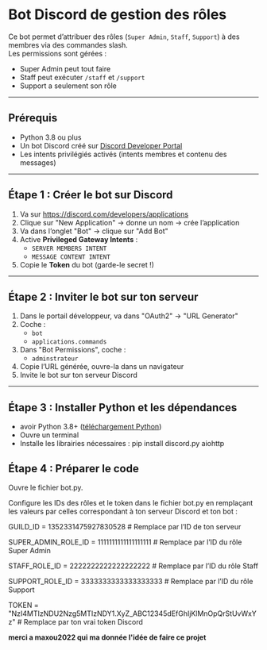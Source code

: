 # Bot Discord de gestion des rôles

Ce bot permet d’attribuer des rôles (`Super Admin`, `Staff`, `Support`) à des membres via des commandes slash.  
Les permissions sont gérées :  
- Super Admin peut tout faire  
- Staff peut exécuter `/staff` et `/support`  
- Support a seulement son rôle

---

## Prérequis

- Python 3.8 ou plus
- Un bot Discord créé sur [Discord Developer Portal](https://discord.com/developers/applications)
- Les intents privilégiés activés (intents membres et contenu des messages)

---

## Étape 1 : Créer le bot sur Discord

1. Va sur https://discord.com/developers/applications  
2. Clique sur "New Application" → donne un nom → crée l’application  
3. Va dans l’onglet "Bot" → clique sur "Add Bot"  
4. Active **Privileged Gateway Intents** :  
   - `SERVER MEMBERS INTENT`  
   - `MESSAGE CONTENT INTENT`  
5. Copie le **Token** du bot (garde-le secret !)  

---

## Étape 2 : Inviter le bot sur ton serveur

1. Dans le portail développeur, va dans "OAuth2" → "URL Generator"  
2. Coche :  
   - `bot`  
   - `applications.commands`  
3. Dans "Bot Permissions", coche :  
   - `adminstrateur`
4. Copie l’URL générée, ouvre-la dans un navigateur  
5. Invite le bot sur ton serveur Discord

---

## Étape 3 : Installer Python et les dépendances

- avoir Python 3.8+ ([téléchargement Python](https://www.python.org/downloads/))  
- Ouvre un terminal  
- Installe les librairies nécessaires :
  pip install discord.py aiohttp

## Étape 4 : Préparer le code
Ouvre le fichier bot.py.

Configure les IDs des rôles et le token dans le fichier bot.py en remplaçant les valeurs par celles correspondant à ton serveur Discord et ton bot :

GUILD_ID = 1352331475927830528  # Remplace par l’ID de ton serveur

SUPER_ADMIN_ROLE_ID = 1111111111111111111  # Remplace par l’ID du rôle Super Admin

STAFF_ROLE_ID = 2222222222222222222         # Remplace par l’ID du rôle Staff

SUPPORT_ROLE_ID = 3333333333333333333       # Remplace par l’ID du rôle Support

TOKEN = "NzI4MTIzNDU2Nzg5MTIzNDY1.XyZ_ABC12345dEfGhIjKlMnOpQrStUvWxYz"  # Remplace par ton vrai token Discord

**merci a maxou2022 qui ma donnée l'idée de faire ce projet**
